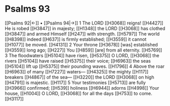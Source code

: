 # Psalms 93
[[Psalms 92|←]] • [[Psalms 94|→]]
1 The LORD [[H3068]] reigns! [[H4427]] He is robed [[H3847]] in majesty; [[H1348]] the LORD [[H3068]] has clothed [[H3847]] and armed Himself [[H247]] with strength. [[H5797]] The world [[H8398]] indeed [[H637]] is firmly established; [[H3559]] it cannot [[H1077]] be moved. [[H4131]] 
2 Your throne [[H3678]] [was] established [[H3559]] long ago; [[H227]] You [[H859]] [are] from all eternity. [[H5769]] 
3 The floodwaters [[H5104]] have risen, [[H5375]] O LORD, [[H3068]] the rivers [[H5104]] have raised [[H5375]] their voice; [[H6963]] the seas [[H5104]] lift up [[H5375]] their pounding waves. [[H1796]] 
4 Above the roar [[H6963]] of many [[H7227]] waters— [[H4325]] the mighty [[H117]] breakers [[H4867]] of the sea— [[H3220]] the LORD [[H3068]] on high [[H4791]] is majestic. [[H117]] 
5 Your testimonies [[H5713]] are fully [[H3966]] confirmed; [[H539]] holiness [[H6944]] adorns [[H4998]] Your house, [[H1004]] O LORD, [[H3068]] for all the days [[H753]] to come. [[H3117]] 
